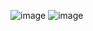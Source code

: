 ![image](https://user-images.githubusercontent.com/89456856/147946166-968b62f9-591b-4cae-9802-827010cc8759.png)
![image](https://user-images.githubusercontent.com/89456856/147946322-ff1402a3-804a-4d29-bc53-5ffbde1cd16b.png)

